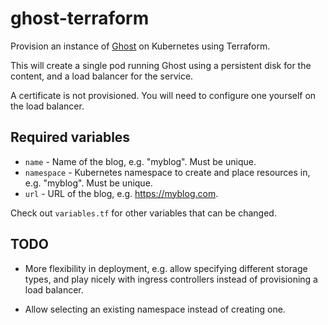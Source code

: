# ghost-terraform

Provision an instance of [Ghost](https://github.com/TryGhost/Ghost) on Kubernetes using Terraform.

This will create a single pod running Ghost using a persistent disk for the content, and a
load balancer for the service.

A certificate is not provisioned. You will need to configure one yourself on the load balancer.

## Required variables

* `name` - Name of the blog, e.g. "myblog". Must be unique.
* `namespace` - Kubernetes namespace to create and place resources in, e.g. "myblog". Must be unique.
* `url` - URL of the blog, e.g. https://myblog.com.

Check out `variables.tf` for other variables that can be changed.

## TODO

* More flexibility in deployment, e.g. allow specifying different storage types, and play nicely with
ingress controllers instead of provisioning a load balancer.

* Allow selecting an existing namespace instead of creating one.
